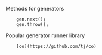 Methods for generators
```
	gen.next();
	gen.throw();
```

Popular generator runner library
```
	[co](https://github.com/tj/co)
```